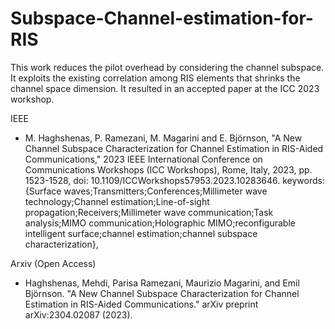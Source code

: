 # Subspace-Channel-estimation-for-RIS
This work reduces the pilot overhead by considering the channel subspace. It exploits the existing correlation among RIS elements that shrinks the channel space dimension. It resulted in an accepted paper at the ICC 2023 workshop. 

IEEE
- M. Haghshenas, P. Ramezani, M. Magarini and E. Björnson, "A New Channel Subspace Characterization for Channel Estimation in RIS-Aided Communications," 2023 IEEE International Conference on Communications Workshops (ICC Workshops), Rome, Italy, 2023, pp. 1523-1528, doi: 10.1109/ICCWorkshops57953.2023.10283646. keywords: {Surface waves;Transmitters;Conferences;Millimeter wave technology;Channel estimation;Line-of-sight propagation;Receivers;Millimeter wave communication;Task analysis;MIMO communication;Holographic MIMO;reconfigurable intelligent surface;channel estimation;channel subspace characterization},

Arxiv (Open Access)
- Haghshenas, Mehdi, Parisa Ramezani, Maurizio Magarini, and Emil Björnson. "A New Channel Subspace Characterization for Channel Estimation in RIS-Aided Communications." arXiv preprint arXiv:2304.02087 (2023).
